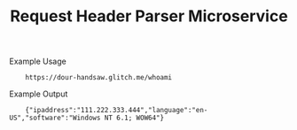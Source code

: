 <!DOCTYPE html>
<html>
  <body>
    <header>
      <h1>
        Request Header Parser Microservice
      </h1>
    </header>

Example Usage

        https://dour-handsaw.glitch.me/whoami

Example Output

        {"ipaddress":"111.222.333.444","language":"en-US","software":"Windows NT 6.1; WOW64"}

  </body>
</html>
